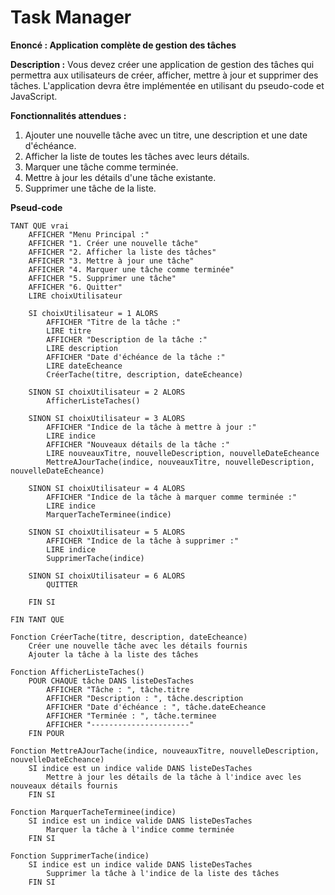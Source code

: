 # Task Manager

**Enoncé : Application complète de gestion des tâches**

**Description :** Vous devez créer une application de gestion des tâches qui permettra aux utilisateurs de créer, afficher, mettre à jour et supprimer des tâches. L'application devra être implémentée en utilisant du pseudo-code et JavaScript.

**Fonctionnalités attendues :**

1. Ajouter une nouvelle tâche avec un titre, une description et une date d'échéance.
2. Afficher la liste de toutes les tâches avec leurs détails.
3. Marquer une tâche comme terminée.
4. Mettre à jour les détails d'une tâche existante.
5. Supprimer une tâche de la liste.

**Pseud-code**

```
TANT QUE vrai
    AFFICHER "Menu Principal :"
    AFFICHER "1. Créer une nouvelle tâche"
    AFFICHER "2. Afficher la liste des tâches"
    AFFICHER "3. Mettre à jour une tâche"
    AFFICHER "4. Marquer une tâche comme terminée"
    AFFICHER "5. Supprimer une tâche"
    AFFICHER "6. Quitter"
    LIRE choixUtilisateur

    SI choixUtilisateur = 1 ALORS
        AFFICHER "Titre de la tâche :"
        LIRE titre
        AFFICHER "Description de la tâche :"
        LIRE description
        AFFICHER "Date d'échéance de la tâche :"
        LIRE dateEcheance
        CréerTache(titre, description, dateEcheance)

    SINON SI choixUtilisateur = 2 ALORS
        AfficherListeTaches()

    SINON SI choixUtilisateur = 3 ALORS
        AFFICHER "Indice de la tâche à mettre à jour :"
        LIRE indice
        AFFICHER "Nouveaux détails de la tâche :"
        LIRE nouveauxTitre, nouvelleDescription, nouvelleDateEcheance
        MettreAJourTache(indice, nouveauxTitre, nouvelleDescription, nouvelleDateEcheance)

    SINON SI choixUtilisateur = 4 ALORS
        AFFICHER "Indice de la tâche à marquer comme terminée :"
        LIRE indice
        MarquerTacheTerminee(indice)

    SINON SI choixUtilisateur = 5 ALORS
        AFFICHER "Indice de la tâche à supprimer :"
        LIRE indice
        SupprimerTache(indice)

    SINON SI choixUtilisateur = 6 ALORS
        QUITTER

    FIN SI

FIN TANT QUE

Fonction CréerTache(titre, description, dateEcheance)
    Créer une nouvelle tâche avec les détails fournis
    Ajouter la tâche à la liste des tâches

Fonction AfficherListeTaches()
    POUR CHAQUE tâche DANS listeDesTaches
        AFFICHER "Tâche : ", tâche.titre
        AFFICHER "Description : ", tâche.description
        AFFICHER "Date d'échéance : ", tâche.dateEcheance
        AFFICHER "Terminée : ", tâche.terminee
        AFFICHER "----------------------"
    FIN POUR

Fonction MettreAJourTache(indice, nouveauxTitre, nouvelleDescription, nouvelleDateEcheance)
    SI indice est un indice valide DANS listeDesTaches
        Mettre à jour les détails de la tâche à l'indice avec les nouveaux détails fournis
    FIN SI

Fonction MarquerTacheTerminee(indice)
    SI indice est un indice valide DANS listeDesTaches
        Marquer la tâche à l'indice comme terminée
    FIN SI

Fonction SupprimerTache(indice)
    SI indice est un indice valide DANS listeDesTaches
        Supprimer la tâche à l'indice de la liste des tâches
    FIN SI

```
